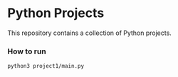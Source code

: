 # Python Projects

This repository contains a collection of Python projects.


### How to run

```bash
python3 project1/main.py